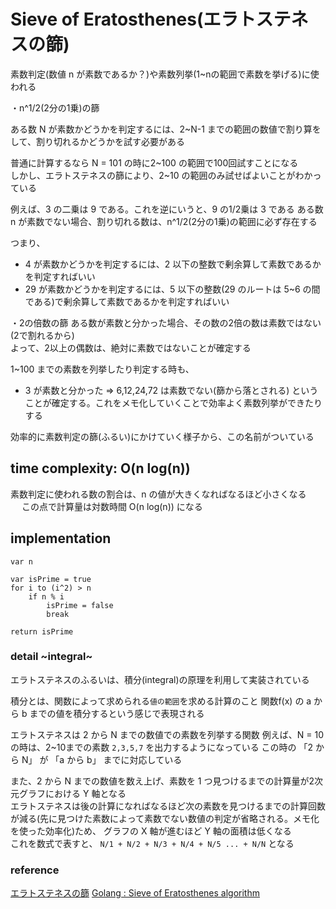 # Sieve of Eratosthenes(エラトステネスの篩)

素数判定(数値 n が素数であるか？)や素数列挙(1~nの範囲で素数を挙げる)に使われる  

・n^1/2(2分の1乗)の篩

ある数 N が素数かどうかを判定するには、2~N-1 までの範囲の数値で割り算をして、割り切れるかどうかを試す必要がある  

普通に計算するなら N = 101 の時に2~100 の範囲で100回試すことになる  
しかし、エラトステネスの篩により、2~10 の範囲のみ試せばよいことがわかっている  

例えば、3 の二乗は 9 である。これを逆にいうと、9 の1/2乗は 3 である
ある数 n が素数でない場合、割り切れる数は、n^1/2(2分の1乗)の範囲に必ず存在する  

つまり、  
- 4 が素数かどうかを判定するには、2 以下の整数で剰余算して素数であるかを判定すればいい
- 29 が素数かどうかを判定するには、5 以下の整数(29 のルートは 5~6 の間である)で剰余算して素数であるかを判定すればいい

・2の倍数の篩
ある数が素数と分かった場合、その数の2倍の数は素数ではない(2で割れるから)  
よって、2以上の偶数は、絶対に素数ではないことが確定する  

1~100 までの素数を列挙したり判定する時も、
- 3 が素数と分かった =>  6,12,24,72 は素数でない(篩から落とされる)
ということが確定する。これをメモ化していくことで効率よく素数列挙ができたりする  

効率的に素数判定の篩(ふるい)にかけていく様子から、この名前がついている

## time complexity: O(n log(n))
素数判定に使われる数の割合は、n の値が大きくなればなるほど小さくなる 　
この点で計算量は対数時間 O(n log(n)) になる

## implementation

```
var n

var isPrime = true
for i to (i^2) > n
    if n % i 
        isPrime = false
        break

return isPrime
```

### detail ~integral~

エラトステネスのふるいは、積分(integral)の原理を利用して実装されている  

積分とは、関数によって求められる`値の範囲`を求める計算のこと
関数f(x) の a から b までの値を積分するという感じで表現される  

エラトステネスは 2 から N までの数値での素数を列挙する関数
例えば、N = 10 の時は、2~10までの素数 `2,3,5,7` を出力するようになっている 
この時の 「2 から N」 が 「a から b」 までに対応している  

また、2 から N までの数値を数え上げ、素数を 1 つ見つけるまでの計算量が2次元グラフにおける Y 軸となる  
エラトステネスは後の計算になればなるほど次の素数を見つけるまでの計算回数が減る(先に見つけた素数によって素数でない数値の判定が省略される。メモ化を使った効率化)ため、
グラフの X 軸が進むほど Y 軸の面積は低くなる  
これを数式で表すと、
`N/1 + N/2 + N/3 + N/4 + N/5 ... + N/N` となる



### reference

[エラトステネスの篩](https://ja.wikipedia.org/wiki/%E3%82%A8%E3%83%A9%E3%83%88%E3%82%B9%E3%83%86%E3%83%8D%E3%82%B9%E3%81%AE%E7%AF%A9)
[Golang : Sieve of Eratosthenes algorithm](https://www.socketloop.com/tutorials/golang-sieve-of-eratosthenes-algorithm)

